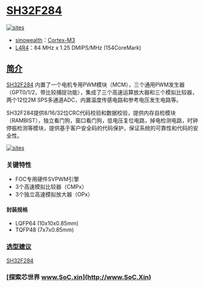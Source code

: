 ﻿# [SH32F284](https://github.com/SoCXin/SH32F284)

[![sites](http://182.61.61.133/link/resources/SoC.png)](http://www.SoC.Xin)

* [sinowealth](https://www.sinowealth.com/)：[Cortex-M3](https://github.com/SoCXin/Cortex)
* [L4R4](https://github.com/SoCXin/Level)：84 MHz x 1.25 DMIPS/MHz (154CoreMark)

## [简介](https://github.com/SoCXin/SH32F284/wiki)

[SH32F284](https://github.com/SoCXin/SH32F284) 内置了一个电机专用PWM模块（MCM），三个通用PWM发生器（GPT0/1/2，带比较捕捉功能），集成了三个高速运算放大器和三个模拟比较器，两个12位2M SPS多通道ADC，内置温度传感电路和参考电压发生电路等。

SH32F284提供8/16/32位CRC代码校验和数据校验，提供内存自检模块（RAMBIST），独立看门狗，窗口看门狗，低电压复位电路，掉电检测电路，时钟停振检测等模块，提供基于客户安全码的代码保护，保证系统的可靠性和代码的安全性。

[![sites](docs/SH32F284.png)](https://www.sinowealth.com/detaile?pro_id=162)

### 关键特性

* FOC专用硬件SVPWM引擎
* 3个高速模拟比较器（CMPx）
* 3个独立高速模拟放大器（OPx）

#### 封装规格

* LQFP64 (10x10x0.85mm)
* TQFP48 (7x7x0.85mm)
 

### [选型建议](https://github.com/SoCXin)

[SH32F284](https://github.com/SoCXin/SH32F284)

### [探索芯世界 www.SoC.xin](http://www.SoC.Xin)
